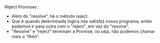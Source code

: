 Reject Promises :

- Além do "resolve", há o método reject.
- Que é quando determinada lógica não satisfaz nosso programa, então podemos ir para outra com o "reject", em vez do "resolve".
- "Resolve" e "reject" terminam a Promise, ou seja, não podemos chamar mais o "then".